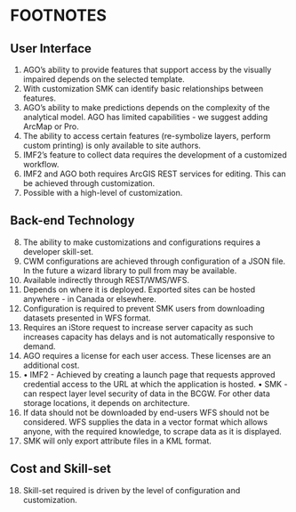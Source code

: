 # FOOTNOTES

## User Interface<br>
1. AGO’s ability to provide features that support access by the visually impaired depends on the selected template.<br>
2. With customization SMK can identify basic relationships between features.<br>
3. AGO’s ability to make predictions depends on the complexity of the analytical model. AGO has limited capabilities - we suggest adding ArcMap or Pro.<br>
4. The ability to access certain features (re-symbolize layers, perform custom printing) is only available to site authors.<br>
5. IMF2’s feature to collect data requires the development of a customized workflow.<br>
6. IMF2 and AGO both requires ArcGIS REST services for editing. This can be achieved through customization.<br>
7. Possible with a high-level of customization.<br>


## Back-end Technology<br>
8. The ability to make customizations and configurations requires a developer skill-set.<br>
9. CWM configurations are achieved through configuration of a JSON file. In the future a wizard library to pull from may be available.<br>
10. Available indirectly through REST/WMS/WFS.<br>
11. Depends on where it is deployed. Exported sites can be hosted anywhere - in Canada or elsewhere.<br>
12. Configuration is required to prevent SMK users from downloading datasets presented in WFS format.<br>
13. Requires an iStore request to increase server capacity as such increases capacity has delays and is not automatically responsive to demand.<br>
14. AGO requires a license for each user access. These licenses are an additional cost. <br>
15. • IMF2 - Achieved by creating a launch page that requests approved credential access to the URL at which the application is hosted. • SMK - can respect layer level security of data in the BCGW. For other data storage locations, it depends on architecture.<br>
16. If data should not be downloaded by end-users WFS should not be considered. WFS supplies the data in a vector format which allows anyone, with the required knowledge, to scrape data as it is displayed.<br>
17. SMK will only export attribute files in a KML format.<br>


## Cost and Skill-set
18. Skill-set required is driven by the level of configuration and customization.<br>

